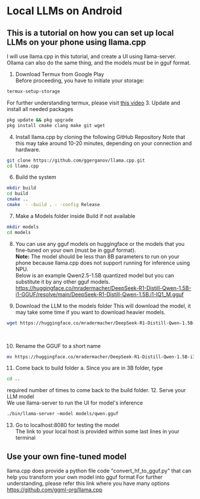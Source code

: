 # Local LLMs on Android
## This is a tutorial on how you can set up local LLMs on your phone using llama.cpp
I will use llama.cpp in this tutorial, and create a UI using llama-server. Ollama can also do the same thing, and the models must be in gguf format.

1.	Download Termux from Google Play <br>
Before proceeding, you have to initiate your storage:
```bash
termux-setup-storage
```
For further understanding termux, please visit [this video](https://www.youtube.com/watch?v=Uj21Kz-BsTs)
3.	Update and install all needed packages
```bash
pkg update && pkg upgrade
pkg install cmake clang make git wget
```

4.	Install llama.cpp by cloning the following GitHub Repository <be>
Note that this may take around 10-20 minutes, depending on your connection and hardware.
```bash
git clone https://github.com/ggerganov/llama.cpp.git
cd llama.cpp
```

6.	Build the system

```bash
mkdir build
cd build
cmake ..
cmake  - -build . - -config Release
```
7.	Make a Models folder inside Build if not available
```bash
mkdir models
cd models
```
8.	You can use any gguf models on huggingface or the models that you fine-tuned on your own (must be in gguf format). <br>
<strong>Note:</strong> The model should be less than 8B parameters to run on your phone because llama.cpp does not support running for inference using NPU. <br>
Below is an example Qwen2.5-1.5B quantized model but you can substitute it by any other gguf models. <br>
https://huggingface.co/mradermacher/DeepSeek-R1-Distill-Qwen-1.5B-i1-GGUF/resolve/main/DeepSeek-R1-Distill-Qwen-1.5B.i1-IQ1_M.gguf <br>

9.	Download the LLM to the models folder
This will download the model, it may take some time if you want to download heavier models.
```bash
wget https://huggingface.co/mradermacher/DeepSeek-R1-Distill-Qwen-1.5B-i1-GGUF/resolve/main/DeepSeek-R1-Distill-Qwen-1.5B.i1-IQ1_M.gguf
```
<br>

10.	Rename the GGUF to a short name
```bash
mv https://huggingface.co/mradermacher/DeepSeek-R1-Distill-Qwen-1.5B-i1-GGUF/resolve/main/DeepSeek-R1-Distill-Qwen-1.5B.i1-IQ1_M.gguf?download=true qwen.gguf
```
11.	Come back to build folder
a.	Since you are in 3B folder, type
```bash
cd ..
```
required number of times to come back to the build folder.
12.	Serve your LLM model <br>
We use llama-server to run the UI for model's inference
```bash
./bin/llama-server –model models/qwen.gguf
```
13.	Go to localhost:8080 for testing the model <br>
The link to your local host is provided within some last lines in your terminal

## Use your own fine-tuned model
llama.cpp does provide a python file code "convert_hf_to_gguf.py" that can help you transform your own model into gguf format
For further understanding, please refer this link where you have many options <br>
https://github.com/ggml-org/llama.cpp
